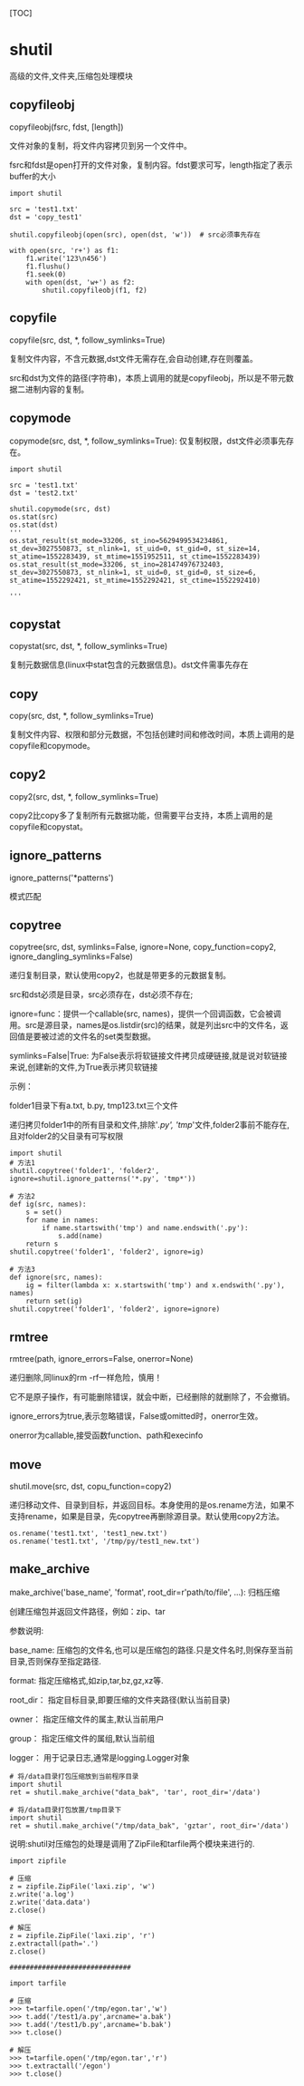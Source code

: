 [TOC]

# shutil

高级的文件,文件夹,压缩包处理模块

## copyfileobj

copyfileobj(fsrc, fdst, [length])

文件对象的复制，将文件内容拷贝到另一个文件中。

fsrc和fdst是open打开的文件对象，复制内容。fdst要求可写，length指定了表示buffer的大小

 

```
import shutil

src = 'test1.txt'
dst = 'copy_test1'

shutil.copyfileobj(open(src), open(dst, 'w'))  # src必须事先存在

with open(src, 'r+') as f1:
    f1.write('123\n456')
    f1.flushu()
    f1.seek(0)
    with open(dst, 'w+') as f2:
        shutil.copyfileobj(f1, f2)
```

## copyfile

copyfile(src, dst, *, follow_symlinks=True)

复制文件内容，不含元数据,dst文件无需存在,会自动创建,存在则覆盖。

src和dst为文件的路径(字符串)，本质上调用的就是copyfileobj，所以是不带元数据二进制内容的复制。

## copymode

copymode(src, dst, *, follow_symlinks=True): 仅复制权限，dst文件必须事先存在。

 

```
import shutil

src = 'test1.txt'
dst = 'test2.txt'

shutil.copymode(src, dst)
os.stat(src)
os.stat(dst)
'''
os.stat_result(st_mode=33206, st_ino=5629499534234861, st_dev=3027550873, st_nlink=1, st_uid=0, st_gid=0, st_size=14, st_atime=1552283439, st_mtime=1551952511, st_ctime=1552283439)
os.stat_result(st_mode=33206, st_ino=281474976732403, st_dev=3027550873, st_nlink=1, st_uid=0, st_gid=0, st_size=6, st_atime=1552292421, st_mtime=1552292421, st_ctime=1552292410)

'''
```

## copystat

copystat(src, dst, *, follow_symlinks=True)

复制元数据信息(linux中stat包含的元数据信息)。dst文件需事先存在

## copy

copy(src, dst, *, follow_symlinks=True)

复制文件内容、权限和部分元数据，不包括创建时间和修改时间，本质上调用的是copyfile和copymode。

## copy2

copy2(src, dst, *, follow_symlinks=True)

copy2比copy多了复制所有元数据功能，但需要平台支持，本质上调用的是copyfile和copystat。

## ignore_patterns

ignore_patterns('*patterns')

模式匹配

## copytree

copytree(src, dst, symlinks=False, ignore=None, copy_function=copy2, ignore_dangling_symlinks=False)

递归复制目录，默认使用copy2，也就是带更多的元数据复制。

src和dst必须是目录，src必须存在，dst必须不存在;

ignore=func：提供一个callable(src, names)，提供一个回调函数，它会被调用。src是源目录，names是os.listdir(src)的结果，就是列出src中的文件名，返回值是要被过滤的文件名的set类型数据。

symlinks=False|True: 为False表示将软链接文件拷贝成硬链接,就是说对软链接来说,创建新的文件,为True表示拷贝软链接

示例：

folder1目录下有a.txt, b.py, tmp123.txt三个文件

递归拷贝folder1中的所有目录和文件,排除'*.py', 'tmp*'文件,folder2事前不能存在,且对folder2的父目录有可写权限

 

```
import shutil
# 方法1
shutil.copytree('folder1', 'folder2', ignore=shutil.ignore_patterns('*.py', 'tmp*'))

# 方法2
def ig(src, names):
    s = set()
    for name in names:
        if name.startswith('tmp') and name.endswith('.py'):
            s.add(name)
    return s
shutil.copytree('folder1', 'folder2', ignore=ig)

# 方法3
def ignore(src, names):
    ig = filter(lambda x: x.startswith('tmp') and x.endswith('.py'), names)
    return set(ig)
shutil.copytree('folder1', 'folder2', ignore=ignore)
```

## rmtree

rmtree(path, ignore_errors=False, onerror=None)

递归删除,同linux的rm -rf一样危险，慎用！

它不是原子操作，有可能删除错误，就会中断，已经删除的就删除了，不会撤销。

ignore_errors为true,表示忽略错误，False或omitted时，onerror生效。

onerror为callable,接受函数function、path和execinfo

## move

shutil.move(src, dst, copu_function=copy2)

递归移动文件、目录到目标，并返回目标。本身使用的是os.rename方法，如果不支持rename，如果是目录，先copytree再删除源目录。默认使用copy2方法。

 

```
os.rename('test1.txt', 'test1_new.txt')
os.rename('test1.txt', '/tmp/py/test1_new.txt')
```

## make_archive

make_archive('base_name', 'format', root_dir=r'path/to/file', ...): 归档压缩

创建压缩包并返回文件路径，例如：zip、tar

参数说明:

base_name: 压缩包的文件名,也可以是压缩包的路径.只是文件名时,则保存至当前目录,否则保存至指定路径.

format: 指定压缩格式,如zip,tar,bz,gz,xz等.

root_dir： 指定目标目录,即要压缩的文件夹路径(默认当前目录)

owner： 指定压缩文件的属主,默认当前用户

group： 指定压缩文件的属组,默认当前组

logger： 用于记录日志,通常是logging.Logger对象

 

```
# 将/data目录打包压缩放到当前程序目录
import shutil
ret = shutil.make_archive("data_bak", 'tar', root_dir='/data')

# 将/data目录打包放置/tmp目录下
import shutil
ret = shutil.make_archive("/tmp/data_bak", 'gztar', root_dir='/data')
```

说明:shutil对压缩包的处理是调用了ZipFile和tarfile两个模块来进行的.

 

```
import zipfile

# 压缩
z = zipfile.ZipFile('laxi.zip', 'w')
z.write('a.log')
z.write('data.data')
z.close()

# 解压
z = zipfile.ZipFile('laxi.zip', 'r')
z.extractall(path='.')
z.close()

##############################

import tarfile

# 压缩
>>> t=tarfile.open('/tmp/egon.tar','w')
>>> t.add('/test1/a.py',arcname='a.bak')
>>> t.add('/test1/b.py',arcname='b.bak')
>>> t.close()

# 解压
>>> t=tarfile.open('/tmp/egon.tar','r')
>>> t.extractall('/egon')
>>> t.close()
```